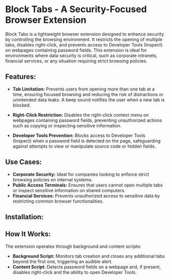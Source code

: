 # Block Tabs - A Security-Focused Browser Extension

Block Tabs is a lightweight browser extension designed to enhance security by controlling the browsing environment. It restricts the opening of multiple tabs, disables right-click, and prevents access to Developer Tools (Inspect) on webpages containing password fields. This extension is ideal for environments where data security is critical, such as corporate intranets, financial services, or any situation requiring strict browsing policies.

## Features:

- **Tab Limitation:** Prevents users from opening more than one tab at a time, ensuring focused browsing and reducing the risk of distractions or unintended data leaks. A beep sound notifies the user when a new tab is blocked.

- **Right-Click Restriction:** Disables the right-click context menu on webpages containing password fields, preventing unauthorized actions such as copying or inspecting sensitive information.

- **Developer Tools Prevention:** Blocks access to Developer Tools (Inspect) when a password field is detected on the page, safeguarding against attempts to view or manipulate source code or hidden fields.

## Use Cases:

- **Corporate Security:** Ideal for companies looking to enforce strict browsing policies on internal systems.
- **Public Access Terminals:** Ensures that users cannot open multiple tabs or inspect sensitive information on shared computers.
- **Financial Services:** Prevents unauthorized access to sensitive data by restricting common browser functionalities.

## Installation:

## How It Works: 
The extension operates through background and content scripts:
- **Background Script:** Monitors tab creation and closes any additional tabs beyond the first one, triggering an audible alert.
- **Content Script:** Detects password fields on a webpage and, if present, disables right-click and the ability to open Developer Tools.
